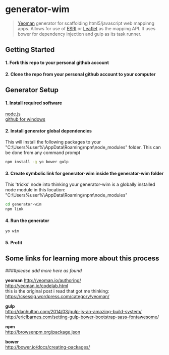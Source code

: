 # generator-wim 

> [Yeoman](http://yeoman.io) generator for scaffolding html5/javascript web mappinng apps.  Allows for use of [ESRI](https://developers.arcgis.com/javascript/) or [Leaflet](http://leafletjs.com/) as the mapping API.   It uses bower for dependency injection and gulp as its task runner.


## Getting Started

#### 1.  Fork this repo to your personal github account

#### 2.  Clone the repo from your personal github account to your computer

## Generator Setup

#### 1.  Install required software 
[node.js](http://nodejs.org)  
[github for windows](https://windows.github.com/)  

#### 2.  Install generator global dependencies
This will install the following packages to your "C:\Users\%user%\AppData\Roaming\npm\node_modules" folder.  This can be done from any command prompt

```bash
npm install -g yo bower gulp
```

#### 3.  Create symbolic link for generator-wim inside the generator-wim folder
This 'tricks' node into thinking your generator-wim is a globally installed node module in this location: "C:\Users\%user%\AppData\Roaming\npm\node_modules" 

```bash
cd generator-wim
npm link
```

#### 4.  Run the generator

```bash
yo wim
```
#### 5.  Profit


## Some links for learning more about this process 
####*please add more here as found*

**yeoman**
http://yeoman.io/authoring/  
http://yeoman.io/codelab.html  
this is the original post i read that got me thinking: https://csessig.wordpress.com/category/yeoman/  

**gulp**  
http://danhulton.com/2014/03/gulp-js-an-amazing-build-system/  
http://ericlbarnes.com/setting-gulp-bower-bootstrap-sass-fontawesome/  

**npm**  
http://browsenpm.org/package.json  

**bower**  
http://bower.io/docs/creating-packages/  